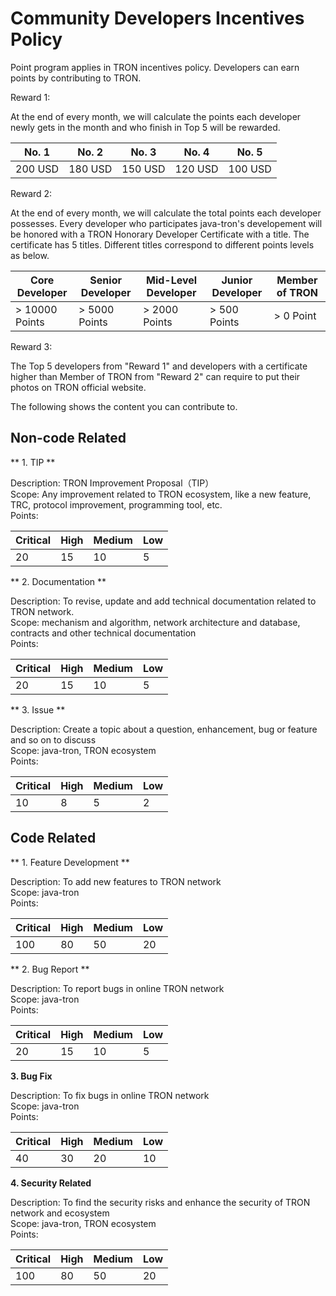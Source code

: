 <h1>Community Developers Incentives Policy</h1>

Point program applies in TRON incentives policy. Developers can earn points by contributing to TRON.   

Reward 1:   

At the end of every month, we will calculate the points each developer newly gets in the month and who finish in Top 5 will be rewarded.  


| No. 1   |  No. 2    |   No. 3  |   No. 4   |   No. 5   |
|---------|-----------|----------|-----------|-----------|
| 200 USD |  180 USD  | 150 USD  |  120 USD  |  100 USD  |

Reward 2:   

At the end of every month, we will calculate the total points each developer possesses. Every developer who participates java-tron's developement will be honored with a TRON Honorary Developer Certificate with a title. The certificate has 5 titles. Different titles correspond to different points levels as below.  

| Core Developer  |  Senior Developer    | Mid-Level Developer |   Junior Developer   |   Member of TRON   |
|-----------------|----------------------|---------------------|----------------------|--------------------|
| > 10000 Points  | > 5000 Points        | > 2000 Points       |   > 500 Points       |      > 0 Point     |

Reward 3: 

The Top 5 developers from "Reward 1" and developers with a certificate higher than Member of TRON from "Reward 2" can require to put their photos on TRON official website.  

The following shows the content you can contribute to.  

## Non-code Related

** 1. TIP **

Description: TRON Improvement Proposal（TIP）  
Scope: Any improvement related to TRON ecosystem, like a new feature, TRC, protocol improvement, programming tool, etc.     
Points:

| Critical  |   High    |  Medium  |     Low   |
|-----------|-----------|----------|-----------|
|    20     |    15     |    10    |      5    |

** 2. Documentation  **

Description: To revise, update and add technical documentation related to TRON network.  
Scope: mechanism and algorithm, network architecture and database, contracts and other technical documentation   
Points:  

| Critical  |   High    |  Medium  |     Low   |
|-----------|-----------|----------|-----------|
|    20     |    15     |    10    |      5    |

** 3. Issue **  

Description: Create a topic about a question, enhancement, bug or feature and so on to discuss   
Scope: java-tron, TRON ecosystem  
Points:

| Critical  |   High    |  Medium  |     Low   |
|-----------|-----------|----------|-----------|
|    10     |    8      |    5     |      2    |

## Code Related

** 1. Feature Development **

Description: To add new features to TRON network  
Scope: java-tron    
Points:

| Critical  |   High    |  Medium  |     Low   |
|-----------|-----------|----------|-----------|
|    100    |    80     |    50    |     20    |

** 2. Bug Report **

Description: To report bugs in online TRON network  
Scope: java-tron     
Points:

| Critical  |   High    |  Medium  |     Low   |
|-----------|-----------|----------|-----------|
|    20     |    15     |    10    |     5     |

**3. Bug Fix**

Description: To fix bugs in online TRON network   
Scope: java-tron     
Points:

| Critical  |   High    |  Medium  |     Low   |
|-----------|-----------|----------|-----------|
|    40     |    30     |    20    |     10    |

**4. Security Related**

Description: To find the security risks and enhance the security of TRON network and ecosystem   
Scope: java-tron, TRON ecosystem   
Points:

| Critical  |   High    |  Medium  |     Low   |
|-----------|-----------|----------|-----------|
|    100    |    80     |    50    |     20    |

